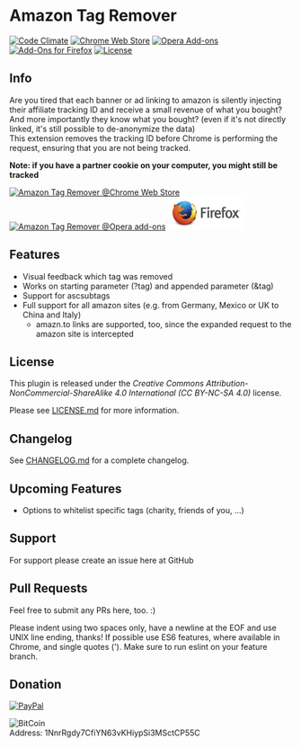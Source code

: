 # Amazon Tag Remover
[![Code Climate](https://codeclimate.com/github/timbru31/amazon-tag-remover/badges/gpa.svg)](https://codeclimate.com/github/timbru31/amazon-tag-remover)
[![Chrome Web Store](https://img.shields.io/badge/Chrome%20Web%20Store-v0.3.0-orange.svg)](https://chrome.google.com/webstore/detail/amazon-tag-remover/mmajdhfdokfcaiadahjnffhbfjfkmcnc)
[![Opera Add-ons](https://img.shields.io/badge/Opera%20Add--ons-v0.3.0-orange.svg)](https://addons.opera.com/extensions/details/amazon-tag-remover/)
[![Add-Ons for Firefox](https://img.shields.io/badge/Add--ons%20for%20Firefox-v0.3.0-orange.svg)](https://addons.mozilla.org/firefox/addon/amazon-tag-remover/)
[![License](https://img.shields.io/badge/License-CC%20BY--NC--SA%204.0-blue.svg)](LICENSE.md)

## Info
Are you tired that each banner or ad linking to amazon is silently injecting their affiliate tracking ID and receive a small revenue of what you bought? And more importantly they know what you bought? (even if it's not directly linked, it's still possible to de-anonymize the data)  
This extension removes the tracking ID before Chrome is performing the request, ensuring that you are not being tracked.

**Note: if you have a partner cookie on your computer, you might still be tracked**

[![Amazon Tag Remover @Chrome Web Store](https://developer.chrome.com/webstore/images/ChromeWebStore_Badge_v2_206x58.png "Amazon Tag Remover @Chrome Web Store")](https://chrome.google.com/webstore/detail/amazon-tag-remover/mmajdhfdokfcaiadahjnffhbfjfkmcnc)
[<img alt="Amazon Tag Remover @Opera add-ons" src="https://dev.opera.com/extensions/branding-guidelines/addons_206x58_en@2x.png" height="58" width="206">](https://addons.opera.com/extensions/details/amazon-tag-remover/)
[<img alt="Amazon Tag Remover @Add-Ons for Firefox" src="./images/firefox_logo-wordmark-horiz_RGB.png" height="58">](https://addons.mozilla.org/firefox/addon/amazon-tag-remover/)

## Features
* Visual feedback which tag was removed
* Works on starting parameter (?tag) and appended parameter (&tag)
* Support for ascsubtags
* Full support for all amazon sites (e.g. from Germany, Mexico or UK to China and Italy)
  * amazn.to links are supported, too, since the expanded request to the amazon site is intercepted

## License
This plugin is released under the
*Creative Commons Attribution-NonCommercial-ShareAlike 4.0 International (CC BY-NC-SA 4.0)* license.

Please see [LICENSE.md](LICENSE.md) for more information.

## Changelog

See [CHANGELOG.md](CHANGELOG.md) for a complete changelog.

## Upcoming Features

* Options to whitelist specific tags (charity, friends of you, ...)

## Support
For support please create an issue here at GitHub

## Pull Requests
Feel free to submit any PRs here, too. :)

Please indent using two spaces only, have a newline at the EOF and use UNIX line ending, thanks!
If possible use ES6 features, where available in Chrome, and single quotes ('). Make sure to run eslint on your feature branch.

## Donation
[![PayPal](https://www.paypalobjects.com/en_US/i/btn/btn_donateCC_LG.gif "Donation via PayPal")](https://www.paypal.com/cgi-bin/webscr?cmd=_s-xclick&hosted_button_id=T9TEV7Q88B9M2)

![BitCoin](https://dl.dropboxusercontent.com/u/26476995/bitcoin_logo.png "Donation via BitCoins")  
Address: 1NnrRgdy7CfiYN63vKHiypSi3MSctCP55C
